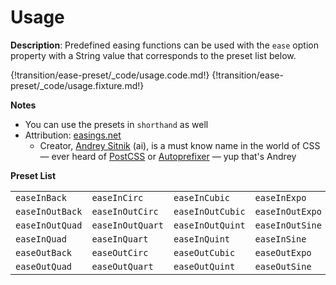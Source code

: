 # Usage

__Description__: Predefined easing functions can be used with the `ease` option property with a String value that corresponds to the preset list below.

{!transition/ease-preset/_code/usage.code.md!}
{!transition/ease-preset/_code/usage.fixture.md!}

__Notes__

+ You can use the presets in `shorthand` as well
+ Attribution: [easings.net](http://easings.net/#)
    * Creator, [Andrey Sitnik](http://sitnik.ru) (ai), is a must know name in the world of CSS — ever heard of [PostCSS](http://postcss.org/) or [Autoprefixer](https://github.com/postcss/autoprefixer) — yup that's Andrey

<div class="cf"></div>

__Preset List__

<table class="billiard-table">
    <tbody>
      <tr>
        <td><code>easeInBack</code></td>
        <td><code>easeInCirc</code></td>
        <td><code>easeInCubic</code></td>
        <td><code>easeInExpo</code></td>
      </tr>
      <tr>
        <td><code>easeInOutBack</code></td>
        <td><code>easeInOutCirc</code></td>
        <td><code>easeInOutCubic</code></td>
        <td><code>easeInOutExpo</code></td>
      </tr>
      <tr>
        <td><code>easeInOutQuad</code></td>
        <td><code>easeInOutQuart</code></td>
        <td><code>easeInOutQuint</code></td>
        <td><code>easeInOutSine</code></td>
      </tr>
      <tr>
        <td><code>easeInQuad</code></td>
        <td><code>easeInQuart</code></td>
        <td><code>easeInQuint</code></td>
        <td><code>easeInSine</code></td>
      </tr>
      <tr>
        <td><code>easeOutBack</code></td>
        <td><code>easeOutCirc</code></td>
        <td><code>easeOutCubic</code></td>
        <td><code>easeOutExpo</code></td>
      </tr>
      <tr>
        <td><code>easeOutQuad</code></td>
        <td><code>easeOutQuart</code></td>
        <td><code>easeOutQuint</code></td>
        <td><code>easeOutSine</code></td>
      </tr>
    </tbody>
</table>

<div class="end-last"></div>


